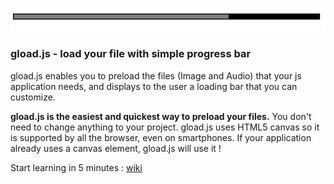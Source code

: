 ![demo](https://github.com/AnselmeClergeot/gload.js/blob/master/demo/gris.PNG)
### gload.js - load your file with simple progress bar

gload.js enables you to preload the files (Image and Audio) that your js application needs, and displays to the user a loading bar that you can customize.

**gload.js is the easiest and quickest way to preload your files.** You don't need to change anything to your project.
gload.js uses HTML5 canvas so it is supported by all the browser, even on smartphones. If your application already uses a canvas element, gload.js will use it !

Start learning in 5 minutes : [wiki](https://github.com/AnselmeClergeot/gload.js/wiki)
